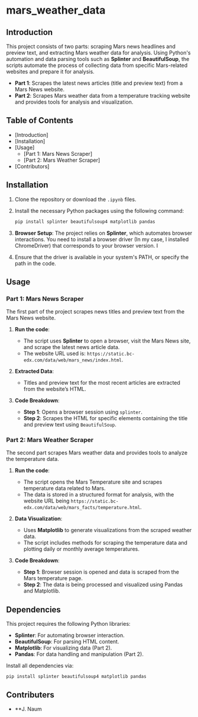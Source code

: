 # mars_weather_data

## Introduction
This project consists of two parts: scraping Mars news headlines and preview text, and extracting Mars weather data for analysis. Using Python's automation and data parsing tools such as **Splinter** and **BeautifulSoup**, the scripts automate the process of collecting data from specific Mars-related websites and prepare it for analysis.

- **Part 1**: Scrapes the latest news articles (title and preview text) from a Mars News website.
- **Part 2**: Scrapes Mars weather data from a temperature tracking website and provides tools for analysis and visualization.

## Table of Contents
- [Introduction]
- [Installation]
- [Usage]
  - [Part 1: Mars News Scraper]
  - [Part 2: Mars Weather Scraper]
- [Contributors]

## Installation
1. Clone the repository or download the `.ipynb` files.
2. Install the necessary Python packages using the following command:
    ```bash
    pip install splinter beautifulsoup4 matplotlib pandas
    ```
3. **Browser Setup**: The project relies on **Splinter**, which automates browser interactions. You need to install a browser driver (In my case, I installed ChromeDriver) that corresponds to your browser version. I

4. Ensure that the driver is available in your system's PATH, or specify the path in the code.

## Usage

### Part 1: Mars News Scraper
The first part of the project scrapes news titles and preview text from the Mars News website.

1. **Run the code**: 
    - The script uses **Splinter** to open a browser, visit the Mars News site, and scrape the latest news article data.
    - The website URL used is: `https://static.bc-edx.com/data/web/mars_news/index.html`.
  
2. **Extracted Data**:
    - Titles and preview text for the most recent articles are extracted from the website’s HTML.
  
3. **Code Breakdown**:
    - **Step 1**: Opens a browser session using `splinter`.
    - **Step 2**: Scrapes the HTML for specific elements containing the title and preview text using `BeautifulSoup`.

### Part 2: Mars Weather Scraper
The second part scrapes Mars weather data and provides tools to analyze the temperature data.

1. **Run the code**:
    - The script opens the Mars Temperature site and scrapes temperature data related to Mars.
    - The data is stored in a structured format for analysis, with the website URL being `https://static.bc-edx.com/data/web/mars_facts/temperature.html`.

2. **Data Visualization**:
    - Uses **Matplotlib** to generate visualizations from the scraped weather data.
    - The script includes methods for scraping the temperature data and plotting daily or monthly average temperatures.

3. **Code Breakdown**:
    - **Step 1**: Browser session is opened and data is scraped from the Mars temperature page.
    - **Step 2**: The data is being processed and visualized using Pandas and Matplotlib.

## Dependencies
This project requires the following Python libraries:
- **Splinter**: For automating browser interaction.
- **BeautifulSoup**: For parsing HTML content.
- **Matplotlib**: For visualizing data (Part 2).
- **Pandas**: For data handling and manipulation (Part 2).

Install all dependencies via:
``` git bash
pip install splinter beautifulsoup4 matplotlib pandas
```

## Contributers 
- **J. Naum

